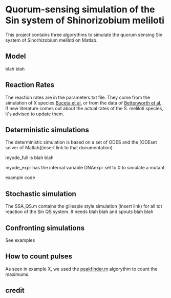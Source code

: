 # Quorum-sensing simulation of the Sin system of Shinorizobium meliloti

This project contains three algorythms to simulate the quorum sensing Sin system of Sinorhizobium meliloti on Matlab.

## Model

blah blah

## Reaction Rates

The reaction rates are in the parameters.txt file. They come from the simulation of X species [Buceta et al.](http://example.com/ "Title") or from the data of [Bettenworth et al.](). If new literature comes out about the actual rates of the S. meliloti species, it's advised to update them.

## Deterministic simulations

The deterministic simulation is based on a set of ODES and the [ODEset solver of Matlab](insert link to that documentation).

myode_full is blah blah

myode_expr has the internal variable DNAexpr set to 0 to simulate a mutant.

  example code

## Stochastic simulation

The SSA_QS.m contains the gillespie style simulation (insert link) for all tot reaction of the Sin QS system. 
It needs 
  blah blah 
and spouts 
  blah blah

## Confronting simulations

See examples

## How to count pulses

As seen in example X, we used the [peakfinder.m]() algorythm to count the maximums.

## credit



